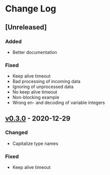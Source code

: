 # Change Log

## [Unreleased]
### Added
- Better documentation

### Fixed
- Keep alive timeout
- Bad processing of incoming data
- Ignoring of unprocessed data
- No keep alive timeout
- Non-blocking example
- Wrong en- and decoding of variable integers

## [v0.3.0] - 2020-12-29
### Changed
- Capitalize type names

### Fixed
- Keep alive timeout

[v0.3.0]: https://github.com/terrakuh/terraqtt/compare/v0.2.0...v0.3.0
